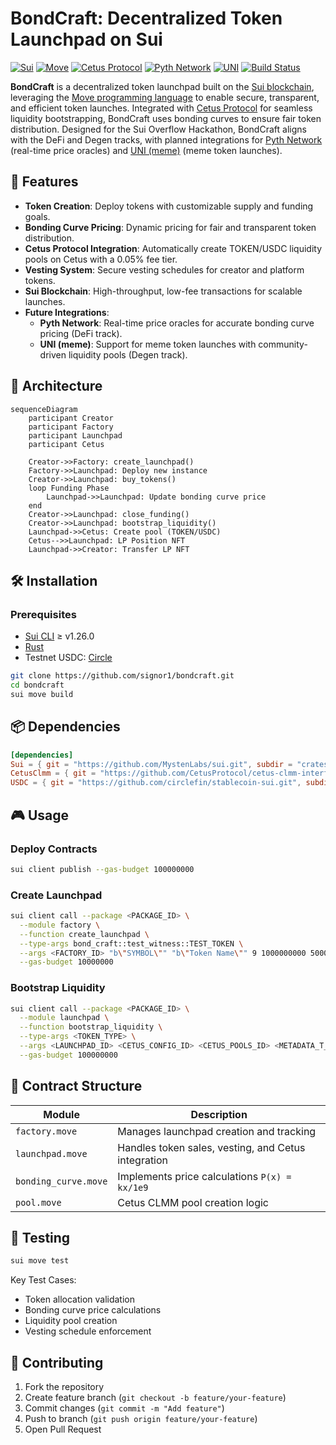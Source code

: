 # BondCraft: Decentralized Token Launchpad on Sui

[![Sui](https://img.shields.io/badge/Sui-1f8ece?style=for-the-badge&logo=sui&logoColor=white)](https://sui.io/)
[![Move](https://img.shields.io/badge/Move-008080?style=for-the-badge&logo=rust&logoColor=white)](https://move-language.github.io/move/)
[![Cetus Protocol](https://img.shields.io/badge/Cetus%20Protocol-00C4B4?style=for-the-badge&logo=blockchain&logoColor=white)](https://www.cetus.zone/)
[![Pyth Network](https://img.shields.io/badge/Pyth%20Network-6B46C1?style=for-the-badge&logo=oracle&logoColor=white)](https://pyth.network/)
[![UNI](https://img.shields.io/badge/UNI-FF007A?style=for-the-badge&logo=uniswap&logoColor=white)](https://uniswap.org/)
[![Build Status](https://img.shields.io/github/actions/workflow/status/signor1/bondcraft/build.yml?style=for-the-badge)](https://github.com/signor1/bondcraft/actions)

**BondCraft** is a decentralized token launchpad built on the [Sui blockchain](https://sui.io/), leveraging the [Move programming language](https://move-language.github.io/move/) to enable secure, transparent, and efficient token launches. Integrated with [Cetus Protocol](https://www.cetus.zone/) for seamless liquidity bootstrapping, BondCraft uses bonding curves to ensure fair token distribution. Designed for the Sui Overflow Hackathon, BondCraft aligns with the DeFi and Degen tracks, with planned integrations for [Pyth Network](https://pyth.network/) (real-time price oracles) and [UNI (meme)](https://uniswap.org/) (meme token launches).

## 🚀 Features

- **Token Creation**: Deploy tokens with customizable supply and funding goals.
- **Bonding Curve Pricing**: Dynamic pricing for fair and transparent token distribution.
- **Cetus Protocol Integration**: Automatically create TOKEN/USDC liquidity pools on Cetus with a 0.05% fee tier.
- **Vesting System**: Secure vesting schedules for creator and platform tokens.
- **Sui Blockchain**: High-throughput, low-fee transactions for scalable launches.
- **Future Integrations**:
  - **Pyth Network**: Real-time price oracles for accurate bonding curve pricing (DeFi track).
  - **UNI (meme)**: Support for meme token launches with community-driven liquidity pools (Degen track).

## 📖 Architecture

```mermaid
sequenceDiagram
    participant Creator
    participant Factory
    participant Launchpad
    participant Cetus

    Creator->>Factory: create_launchpad()
    Factory->>Launchpad: Deploy new instance
    Creator->>Launchpad: buy_tokens()
    loop Funding Phase
        Launchpad->>Launchpad: Update bonding curve price
    end
    Creator->>Launchpad: close_funding()
    Creator->>Launchpad: bootstrap_liquidity()
    Launchpad->>Cetus: Create pool (TOKEN/USDC)
    Cetus-->>Launchpad: LP Position NFT
    Launchpad->>Creator: Transfer LP NFT
```

## 🛠 Installation

### Prerequisites

- [Sui CLI](https://docs.sui.io/build/cli-client) ≥ v1.26.0
- [Rust](https://www.rust-lang.org/tools/install)
- Testnet USDC: [Circle](https://faucet.circle.com/)

```bash
git clone https://github.com/signor1/bondcraft.git
cd bondcraft
sui move build
```

## 📦 Dependencies

```toml
[dependencies]
Sui = { git = "https://github.com/MystenLabs/sui.git", subdir = "crates/sui-framework/packages/sui-framework", rev = "testnet-v1.26.0" }
CetusClmm = { git = "https://github.com/CetusProtocol/cetus-clmm-interface.git", subdir = "sui/cetus_clmm", rev = "testnet-v1.26.0", override = true }
USDC = { git = "https://github.com/circlefin/stablecoin-sui.git", subdir = "packages/usdc", rev = "testnet" }
```

## 🎮 Usage

### Deploy Contracts

```bash
sui client publish --gas-budget 100000000
```

### Create Launchpad

```bash
sui client call --package <PACKAGE_ID> \
  --module factory \
  --function create_launchpad \
  --type-args bond_craft::test_witness::TEST_TOKEN \
  --args <FACTORY_ID> "b\"SYMBOL\"" "b\"Token Name\"" 9 1000000000 500000000 200000000 200000000 100000000 500000000 \
  --gas-budget 10000000
```

### Bootstrap Liquidity

```bash
sui client call --package <PACKAGE_ID> \
  --module launchpad \
  --function bootstrap_liquidity \
  --type-args <TOKEN_TYPE> \
  --args <LAUNCHPAD_ID> <CETUS_CONFIG_ID> <CETUS_POOLS_ID> <METADATA_T_ID> <METADATA_USDC_ID> <CLOCK_ID> \
  --gas-budget 100000000
```

## 📜 Contract Structure

| Module | Description |
|--------|-------------|
| `factory.move` | Manages launchpad creation and tracking |
| `launchpad.move` | Handles token sales, vesting, and Cetus integration |
| `bonding_curve.move` | Implements price calculations `P(x) = kx/1e9` |
| `pool.move` | Cetus CLMM pool creation logic |

## 🧪 Testing

```bash
sui move test
```

Key Test Cases:

- Token allocation validation
- Bonding curve price calculations
- Liquidity pool creation
- Vesting schedule enforcement

## 🤝 Contributing

1. Fork the repository
2. Create feature branch (`git checkout -b feature/your-feature`)
3. Commit changes (`git commit -m "Add feature"`)
4. Push to branch (`git push origin feature/your-feature`)
5. Open Pull Request
